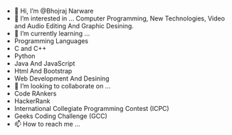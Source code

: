 - 👋 Hi, I’m @Bhojraj Narware
- 👀 I’m interested in ... Computer Programming, New Technologies, Video and Audio Editing And Graphic Desining.
- 🌱 I’m currently learning ... 
- Programming Languages
- C and C++
- Python
- Java And JavaScript
- Html And Bootstrap
- Web Development And Desining
- 💞️ I’m looking to collaborate on ... 
- Code RAnkers  
- HackerRank 
- International Collegiate Programming Contest (ICPC)
- Geeks Coding Challenge (GCC) 
- 📫 How to reach me ...

<!---
BhojrajCSE21/BhojrajCSE21 is a ✨ special ✨ repository because its `README.md` (this file) appears on your GitHub profile.
You can click the Preview link to take a look at your changes.
--->
